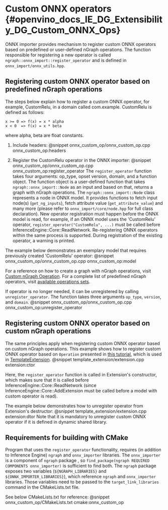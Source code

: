 # Custom ONNX operators {#openvino_docs_IE_DG_Extensibility_DG_Custom_ONNX_Ops}

ONNX importer provides mechanism to register custom ONNX operators based on predefined or user-defined nGraph operations.
The function responsible for registering a new operator is called `ngraph::onnx_import::register_operator` and is defined in `onnx_import/onnx_utils.hpp`.

## Registering custom ONNX operator based on predefined nGraph operations

The steps below explain how to register a custom ONNX operator, for example, CustomRelu, in a domain called com.example.
CustomRelu is defined as follows:
```
x >= 0 => f(x) = x * alpha
x < 0  => f(x) = x * beta
```
where alpha, beta are float constants.

1. Include headers:
@snippet onnx_custom_op/onnx_custom_op.cpp onnx_custom_op:headers

2. Register the CustomRelu operator in the ONNX importer:
@snippet onnx_custom_op/onnx_custom_op.cpp onnx_custom_op:register_operator
The `register_operator` function takes four arguments: op_type, opset version, domain, and a function object.
The function object is a user-defined function that takes `ngraph::onnx_import::Node` as an input and based on that, returns a graph with nGraph operations.
The `ngraph::onnx_import::Node` class represents a node in ONNX model. It provides functions to fetch input node(s) (`get_ng_inputs`), fetch attribute value (`get_attribute_value`) and many more (please refer to `onnx_import/core/node.hpp` for full class declaration).
New operator registration must happen before the ONNX model is read, for example, if an ONNX model uses the 'CustomRelu' operator, `register_operator("CustomRelu", ...)` must be called before InferenceEngine::Core::ReadNetwork.
Re-registering ONNX operators within the same process is supported. During registration of the existing operator, a warning is printed.

The example below demonstrates an exemplary model that requires previously created 'CustomRelu' operator:
@snippet onnx_custom_op/onnx_custom_op.cpp onnx_custom_op:model


For a reference on how to create a graph with nGraph operations, visit [Custom nGraph Operation](AddingNGraphOps.md).
For a complete list of predefined nGraph operators, visit [available operations sets](../../ops/opset.md).

If operator is no longer needed, it can be unregistered by calling `unregister_operator`. The function takes three arguments `op_type`, `version`, and `domain`.
@snippet onnx_custom_op/onnx_custom_op.cpp onnx_custom_op:unregister_operator

## Registering custom ONNX operator based on custom nGraph operations

The same principles apply when registering custom ONNX operator based on custom nGraph operations.
This example shows how to register custom ONNX operator based on `Operation` presented in [this tutorial](AddingNGraphOps.md), which is used in [TemplateExtension](Extension.md).
@snippet template_extension/extension.cpp extension:ctor

Here, the `register_operator` function is called in Extension's constructor, which makes sure that it is called before InferenceEngine::Core::ReadNetwork (since InferenceEngine::Core::AddExtension must be called before a model with custom operator is read).

The example below demonstrates how to unregister operator from Extension's destructor:
@snippet template_extension/extension.cpp extension:dtor
Note that it is mandatory to unregister custom ONNX operator if it is defined in dynamic shared library.

## Requirements for building with CMake

Program that uses the `register_operator` functionality, requires (in addition to Inference Engine) `ngraph` and `onnx_importer` libraries.
The `onnx_importer` is a component of `ngraph` package , so `find_package(ngraph REQUIRED COMPONENTS onnx_importer)` is sufficient to find both.
The `ngraph` package exposes two variables (`${NGRAPH_LIBRARIES}` and `${ONNX_IMPORTER_LIBRARIES}`), which reference `ngraph` and `onnx_importer` libraries.
Those variables need to be passed to the `target_link_libraries` command in the CMakeLists.txt file.

See below CMakeLists.txt for reference:
@snippet onnx_custom_op/CMakeLists.txt cmake:onnx_custom_op
